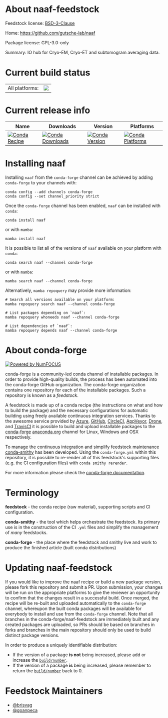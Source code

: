 About naaf-feedstock
====================

Feedstock license: [BSD-3-Clause](https://github.com/conda-forge/naaf-feedstock/blob/main/LICENSE.txt)

Home: https://github.com/gutsche-lab/naaf

Package license: GPL-3.0-only

Summary: IO hub for Cryo-EM, Cryo-ET and subtomogram averaging data.

Current build status
====================


<table><tr><td>All platforms:</td>
    <td>
      <a href="https://dev.azure.com/conda-forge/feedstock-builds/_build/latest?definitionId=16619&branchName=main">
        <img src="https://dev.azure.com/conda-forge/feedstock-builds/_apis/build/status/naaf-feedstock?branchName=main">
      </a>
    </td>
  </tr>
</table>

Current release info
====================

| Name | Downloads | Version | Platforms |
| --- | --- | --- | --- |
| [![Conda Recipe](https://img.shields.io/badge/recipe-naaf-green.svg)](https://anaconda.org/conda-forge/naaf) | [![Conda Downloads](https://img.shields.io/conda/dn/conda-forge/naaf.svg)](https://anaconda.org/conda-forge/naaf) | [![Conda Version](https://img.shields.io/conda/vn/conda-forge/naaf.svg)](https://anaconda.org/conda-forge/naaf) | [![Conda Platforms](https://img.shields.io/conda/pn/conda-forge/naaf.svg)](https://anaconda.org/conda-forge/naaf) |

Installing naaf
===============

Installing `naaf` from the `conda-forge` channel can be achieved by adding `conda-forge` to your channels with:

```
conda config --add channels conda-forge
conda config --set channel_priority strict
```

Once the `conda-forge` channel has been enabled, `naaf` can be installed with `conda`:

```
conda install naaf
```

or with `mamba`:

```
mamba install naaf
```

It is possible to list all of the versions of `naaf` available on your platform with `conda`:

```
conda search naaf --channel conda-forge
```

or with `mamba`:

```
mamba search naaf --channel conda-forge
```

Alternatively, `mamba repoquery` may provide more information:

```
# Search all versions available on your platform:
mamba repoquery search naaf --channel conda-forge

# List packages depending on `naaf`:
mamba repoquery whoneeds naaf --channel conda-forge

# List dependencies of `naaf`:
mamba repoquery depends naaf --channel conda-forge
```


About conda-forge
=================

[![Powered by
NumFOCUS](https://img.shields.io/badge/powered%20by-NumFOCUS-orange.svg?style=flat&colorA=E1523D&colorB=007D8A)](https://numfocus.org)

conda-forge is a community-led conda channel of installable packages.
In order to provide high-quality builds, the process has been automated into the
conda-forge GitHub organization. The conda-forge organization contains one repository
for each of the installable packages. Such a repository is known as a *feedstock*.

A feedstock is made up of a conda recipe (the instructions on what and how to build
the package) and the necessary configurations for automatic building using freely
available continuous integration services. Thanks to the awesome service provided by
[Azure](https://azure.microsoft.com/en-us/services/devops/), [GitHub](https://github.com/),
[CircleCI](https://circleci.com/), [AppVeyor](https://www.appveyor.com/),
[Drone](https://cloud.drone.io/welcome), and [TravisCI](https://travis-ci.com/)
it is possible to build and upload installable packages to the
[conda-forge](https://anaconda.org/conda-forge) [anaconda.org](https://anaconda.org/)
channel for Linux, Windows and OSX respectively.

To manage the continuous integration and simplify feedstock maintenance
[conda-smithy](https://github.com/conda-forge/conda-smithy) has been developed.
Using the ``conda-forge.yml`` within this repository, it is possible to re-render all of
this feedstock's supporting files (e.g. the CI configuration files) with ``conda smithy rerender``.

For more information please check the [conda-forge documentation](https://conda-forge.org/docs/).

Terminology
===========

**feedstock** - the conda recipe (raw material), supporting scripts and CI configuration.

**conda-smithy** - the tool which helps orchestrate the feedstock.
                   Its primary use is in the construction of the CI ``.yml`` files
                   and simplify the management of *many* feedstocks.

**conda-forge** - the place where the feedstock and smithy live and work to
                  produce the finished article (built conda distributions)


Updating naaf-feedstock
=======================

If you would like to improve the naaf recipe or build a new
package version, please fork this repository and submit a PR. Upon submission,
your changes will be run on the appropriate platforms to give the reviewer an
opportunity to confirm that the changes result in a successful build. Once
merged, the recipe will be re-built and uploaded automatically to the
`conda-forge` channel, whereupon the built conda packages will be available for
everybody to install and use from the `conda-forge` channel.
Note that all branches in the conda-forge/naaf-feedstock are
immediately built and any created packages are uploaded, so PRs should be based
on branches in forks and branches in the main repository should only be used to
build distinct package versions.

In order to produce a uniquely identifiable distribution:
 * If the version of a package **is not** being increased, please add or increase
   the [``build/number``](https://docs.conda.io/projects/conda-build/en/latest/resources/define-metadata.html#build-number-and-string).
 * If the version of a package **is** being increased, please remember to return
   the [``build/number``](https://docs.conda.io/projects/conda-build/en/latest/resources/define-metadata.html#build-number-and-string)
   back to 0.

Feedstock Maintainers
=====================

* [@brisvag](https://github.com/brisvag/)
* [@goanpeca](https://github.com/goanpeca/)

